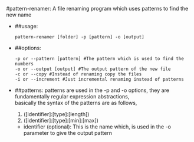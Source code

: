 #pattern-renamer: A file renaming program which uses patterns to find the new name

- ##usage:
	```
	pattern-renamer [folder] -p [pattern] -o [output]
	```

- ##options:
	```
	-p or --pattern [pattern] #The pattern which is used to find the numbers
	-o or --output [output] #The output pattern of the new file
	-c or --copy #Instead of renaming copy the files
	-i or --increment #Just incremental renaming instead of patterns
	```

- ##patterns:
	   patterns are used in the -p and -o options, they are fundamentally regular expression abstractions,   
	   basically the syntax of the patterns are as follows,   
	1. ([identifier]:[type]:[length])
	2. ([identifier]:[type]:[min]:[max])

	+ identifier (optional): This is the name which, is used in the -o parameter to give the output pattern